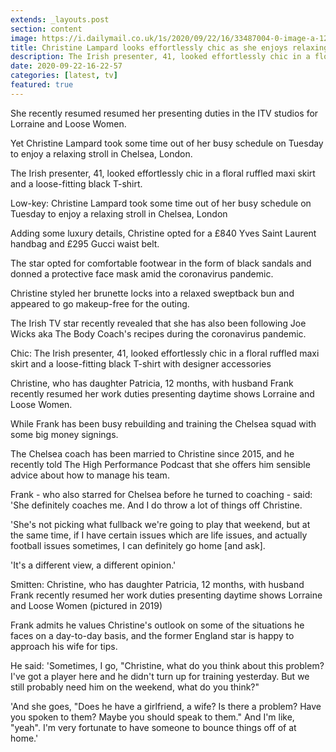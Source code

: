 ```yaml
---
extends: _layouts.post
section: content
image: https://i.dailymail.co.uk/1s/2020/09/22/16/33487004-0-image-a-129_1600787415960.jpg 
title: Christine Lampard looks effortlessly chic as she enjoys relaxing stroll in Londons Chelsea 
description: The Irish presenter, 41, looked effortlessly chic in a floral ruffled maxi skirt and a loose-fitting black T-shirt. 
date: 2020-09-22-16-22-57 
categories: [latest, tv] 
featured: true 
--- 
```

She recently resumed resumed her presenting duties in the ITV studios for Lorraine and Loose Women.

Yet Christine Lampard took some time out of her busy schedule on Tuesday to enjoy a relaxing stroll in Chelsea, London.

The Irish presenter, 41, looked effortlessly chic in a floral ruffled maxi skirt and a loose-fitting black T-shirt.

Low-key: Christine Lampard took some time out of her busy schedule on Tuesday to enjoy a relaxing stroll in Chelsea, London 

Adding some luxury details, Christine opted for a £840 Yves Saint Laurent handbag and £295 Gucci waist belt.

The star opted for comfortable footwear in the form of black sandals and donned a protective face mask amid the coronavirus pandemic.

Christine styled her brunette locks into a relaxed sweptback bun and appeared to go makeup-free for the outing.

The Irish TV star recently revealed that she has also been following Joe Wicks aka The Body Coach's recipes during the coronavirus pandemic.  

Chic: The Irish presenter, 41, looked effortlessly chic in a floral ruffled maxi skirt and a loose-fitting black T-shirt with designer accessories 

Christine, who has daughter Patricia, 12 months, with husband Frank recently resumed her work duties presenting daytime shows Lorraine and Loose Women. 

While Frank has been busy rebuilding and training the Chelsea squad with some big money signings. 

The Chelsea coach has been married to Christine since 2015, and he recently told The High Performance Podcast that she offers him sensible advice about how to manage his team.

Frank - who also starred for Chelsea before he turned to coaching - said: 'She definitely coaches me. And I do throw a lot of things off Christine.

'She's not picking what fullback we're going to play that weekend, but at the same time, if I have certain issues which are life issues, and actually football issues sometimes, I can definitely go home [and ask].

'It's a different view, a different opinion.'

Smitten: Christine, who has daughter Patricia, 12 months, with husband Frank recently resumed her work duties presenting daytime shows Lorraine and Loose Women (pictured in 2019)  

Frank admits he values Christine's outlook on some of the situations he faces on a day-to-day basis, and the former England star is happy to approach his wife for tips.

He said: 'Sometimes, I go, "Christine, what do you think about this problem? I've got a player here and he didn't turn up for training yesterday. But we still probably need him on the weekend, what do you think?"

'And she goes, "Does he have a girlfriend, a wife? Is there a problem? Have you spoken to them? Maybe you should speak to them." And I'm like, "yeah". I'm very fortunate to have someone to bounce things off of at home.'

